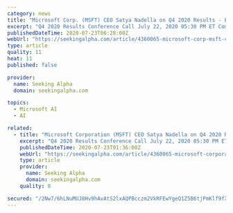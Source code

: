```yaml
---
category: news
title: "Microsoft Corp. (MSFT) CEO Satya Nadella on Q4 2020 Results - Earnings Call Transcript"
excerpt: "Q4 2020 Results Conference Call July 22, 2020 05:30 PM ET Company Participants Mike Spencer - General Manager and IR Satya Nadella - CEO Amy Hood - CFO Frank Brod - Chief Accounting Officer Keith Dolliver - Deputy General Counsel Conference Call Participants Keith Weiss - Morgan Stanley Heather Bellini - Goldman Sachs Mark Moerdler - Bernstein Research Kirk Materne - Evercore ISI Gregg Moskowitz - Mizuho Brent Thill - Jefferies Brad Zelnick - Credit Suisse Raimo Lenschow - Barclays Presentation Operator Greetings,"
publishedDateTime: 2020-07-23T06:28:00Z
webUrl: "https://seekingalpha.com/article/4360065-microsoft-corp-msft-ceo-satya-nadella-on-q4-2020-results-earnings-call-transcript"
type: article
quality: 11
heat: 11
published: false

provider:
  name: Seeking Alpha
  domain: seekingalpha.com

topics:
  - Microsoft AI
  - AI

related:
  - title: "Microsoft Corporation (MSFT) CEO Satya Nadella on Q4 2020 Results - Earnings Call Transcript"
    excerpt: "Q4 2020 Results Conference Call July 22, 2020 05:30 PM ET Company Participants Mike Spencer - General Manager and IR Satya Nadella - CEO Amy Hood - CFO Frank Brod - Chief Accounting Officer Keith Dolliver - Deputy General Counsel Conference Call Participants Keith Weiss - Morgan Stanley Heather Bellini - Goldman Sachs Mark Moerdler - Bernstein Research Kirk Materne - Evercore ISI Gregg Moskowitz - Mizuho Brent Thill - Jefferies Brad Zelnick - Credit Suisse Raimo Lenschow - Barclays Presentation Operator Greetings,"
    publishedDateTime: 2020-07-23T01:36:00Z
    webUrl: "https://seekingalpha.com/article/4360065-microsoft-corporation-msft-ceo-satya-nadella-on-q4-2020-results-earnings-call-transcript"
    type: article
    provider:
      name: Seeking Alpha
      domain: seekingalpha.com
    quality: 8

secured: "/2Nw7/6hLNuMUJ8Hv9hAvAtS2lxAQPBcczm2VkRFEwYgeQ1Z5B6tjPmKlf9fXU92vjla7NQRxjqDkcNjDUTGtye3KbK6jXfwoaHa+hLPXLpHTdMhy7nt7ADKGIBucBWyZTe1FCpPiQL1THNcOGyzRUXH4yw7q+AkC1eDtHOM62ZaloZwrtGUGH0visAAN//CgUpg1Vyme2Ly46k1m0TXvbC2sy3HqGQONVSYnVQ06Lil28Ut6xwZkGzNgj6jU9dO4NPsJF0qxVB3IppiO1S1S5+IcW/WAAGQ5wZQGa47KDh/Rv20ml1Hj7jAwNE9+lY7pWJnv+/9mZWmQTDnbT2HTg==;dUn12zZKebpKAqqWK5Knxg=="
---
```


